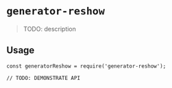 # `generator-reshow`

> TODO: description

## Usage

```
const generatorReshow = require('generator-reshow');

// TODO: DEMONSTRATE API
```
